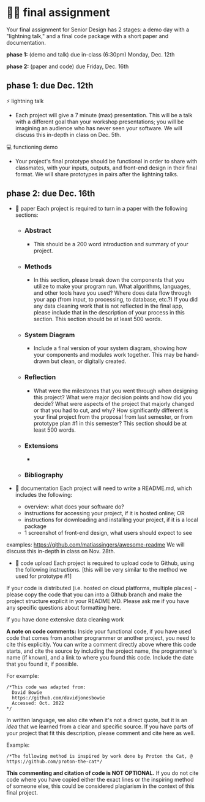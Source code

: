 # 🤖🦎 final assignment

Your final assignment for Senior Design has 2 stages: a demo day with a "lightning talk," and a final code package with a short paper and documentation.

**phase 1:** (demo and talk) due in-class (6:30pm) Monday, Dec. 12th 

**phase 2:** (paper and code) due Friday, Dec. 16th

## phase 1: due Dec. 12th

⚡️ lightning talk 
- Each project will give a 7 minute (max) presentation. This will be a talk with a different goal than your workshop presentations; you will be imagining an audience who has never seen your software. We will discuss this in-depth in class on Dec. 5th. 

💻 functioning demo
- Your project's final prototype should be functional in order to share with classmates, with your inputs, outputs, and front-end design in their final format. We will share prototypes in pairs after the lightning talks.

## phase 2: due Dec. 16th

- 📄 paper
Each project is required to turn in a paper with the following sections:

    - ### Abstract
        - This should be a 200 word introduction and summary of your project.
    - ### Methods
        - In this section, please break down the components that you utilize to make your program run. What algorithms, languages, and other tools have you used? Where does data flow through your app (from input, to processing, to database, etc.?) If you did any data cleaning work that is not reflected in the final app, please include that in the description of your process in this section. This section should be at least 500 words. 
    - ### System Diagram
        - Include a final version of your system diagram, showing how your components and modules work together. This may be hand-drawn but clean, or digitally created.
    - ### Reflection
        - What were the milestones that you went through when designing this project? What were major decision points and how did you decide? What were aspects of the project that majorly changed or that you had to cut, and why? How significantly different is your final project from the proposal from last semester, or from prototype plan #1 in this semester? This section should be at least 500 words.
    - ### Extensions
        -
    - ### Bibliography 

- 📜 documentation
Each project will need to write a README.md, which includes the following:

    - overview: what does your software do?
    - instructions for accessing your project, if it is hosted online; OR
    - instructions for downloading and installing your project, if it is a local package
    - 1 screenshot of front-end design, what users should expect to see
    
examples: https://github.com/matiassingers/awesome-readme 
We will discuss this in-depth in class on Nov. 28th.


- 📀 code upload
Each project is required to upload code to Github, using the following instructions. [this will be very similar to the method we used for prototype #1] 

If your code is distributed (i.e. hosted on cloud platforms, multiple places) - please copy the code that you can into a Github branch and make the project structure explicit in your README.MD. Please ask me if you have any specific questions about formatting here.

If you have done extensive data cleaning work

**A note on code comments:**
Inside your functional code, if you have used code that comes from another programmer or another project, you need to cite this explicitly. You can write a comment directly above where this code starts, and cite the source by including the project name, the programmer's name (if known), and a link to where you found this code. Include the date that you found it, if possible.

For example:

```
/*This code was adapted from:
  David Bowie
  https://github.com/davidjonesbowie
  Accessed: Oct. 2022
*/
```

In written language, we also cite when it's not a direct quote, but it is an *idea* that we learned from a clear and specific source. If you have parts of your project that fit this description, please comment and cite here as well. 

Example:

```
/*The following method is inspired by work done by Proton the Cat, @ https://github.com/proton-the-cat*/
```

**This commenting and citation of code is NOT OPTIONAL.** If you do not cite code where you have copied either the exact lines or the inspiring method of someone else, this could be considered plagiarism in the context of this final project.
